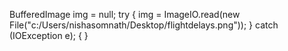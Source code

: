 BufferedImage img = null; try { img = ImageIO.read(new File("c:/Users/nishasomnath/Desktop/flightdelays.png")); } catch (IOException e); { }
